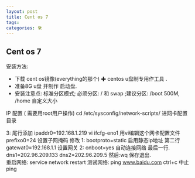 ```yaml
---
layout: post
title: Cent os 7
tags: 
categories: 🛠
---
```


## Cent os 7
安装方法:
- 下载 cent os镜像(everything的那个)   ✚ centos u盘制专用作工具  .                     
- 准备8G u盘 并制作 启动盘.
- 安装注意点:
  标准分区模式; 必须分区: / 和 swap ;建议分区: /boot 500M, /home 自定义大小
 
IP 配置  ( 需要用root用户操作) 
cd /etc/sysconfig/network-scripts/         进网卡配置目录  

3:     尾行添加              ipaddr0=192.168.1.219
vi ifcfg-eno1                                    用vi编辑这个网卡配置文件                                                  prefixo0=24       设置子网掩码
修改     1:     bootproto=static         启用静态ip地址   第二行                                            gatewat0=192.168.1.1  设置网关
 2:    onboot=yes                    自动连接网络    最后一行.                 dns1=202.96.209.133  dns2=202.96.209.5
 然后:wq 保存退出.  
 重启网络: service network restart        测试网络:  ping www.baidu.com    ctrl+c 中止ping



























